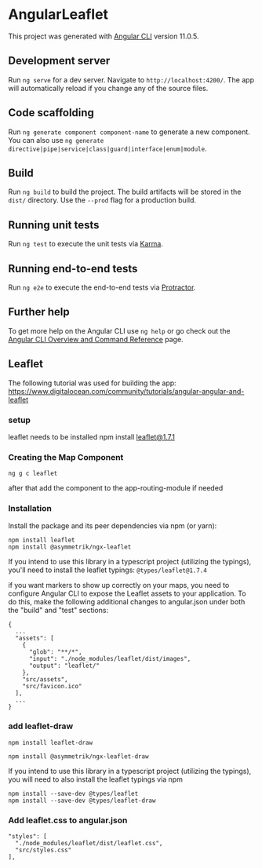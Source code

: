 # AngularLeaflet

This project was generated with [Angular CLI](https://github.com/angular/angular-cli) version 11.0.5.

## Development server

Run `ng serve` for a dev server. Navigate to `http://localhost:4200/`. The app will automatically reload if you change any of the source files.

## Code scaffolding

Run `ng generate component component-name` to generate a new component. You can also use `ng generate directive|pipe|service|class|guard|interface|enum|module`.

## Build

Run `ng build` to build the project. The build artifacts will be stored in the `dist/` directory. Use the `--prod` flag for a production build.

## Running unit tests

Run `ng test` to execute the unit tests via [Karma](https://karma-runner.github.io).

## Running end-to-end tests

Run `ng e2e` to execute the end-to-end tests via [Protractor](http://www.protractortest.org/).

## Further help

To get more help on the Angular CLI use `ng help` or go check out
the [Angular CLI Overview and Command Reference](https://angular.io/cli) page.

## Leaflet

The following tutorial was used for building the
app: https://www.digitalocean.com/community/tutorials/angular-angular-and-leaflet

### setup

leaflet needs to be installed npm install leaflet@1.7.1

### Creating the Map Component

``
ng g c leaflet
``

after that add the component to the app-routing-module if needed

### Installation

Install the package and its peer dependencies via npm (or yarn):

````
npm install leaflet
npm install @asymmetrik/ngx-leaflet
````

If you intend to use this library in a typescript project (utilizing the typings), you'll need to install the leaflet
typings:
``
@types/leaflet@1.7.4
``

if you want markers to show up correctly on your maps, you need to configure Angular CLI to expose the Leaflet assets to
your application. To do this, make the following additional changes to angular.json under both the "build" and "test"
sections:

````
{
  ...
  "assets": [
    {
      "glob": "**/*",
      "input": "./node_modules/leaflet/dist/images",
      "output": "leaflet/"
    },
    "src/assets",
    "src/favicon.ico"
  ],
  ...
}
````

### add leaflet-draw

``
npm install leaflet-draw
``

``
npm install @asymmetrik/ngx-leaflet-draw
``

If you intend to use this library in a typescript project (utilizing the typings), you will need to also install the
leaflet typings via npm

````
npm install --save-dev @types/leaflet
npm install --save-dev @types/leaflet-draw
````

### Add leaflet.css to angular.json

````
"styles": [
  "./node_modules/leaflet/dist/leaflet.css",
  "src/styles.css"
],
````

